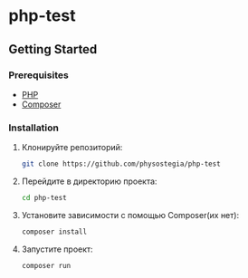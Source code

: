# php-test 

## Getting Started

### Prerequisites
- [PHP](https://www.php.net/manual/en/install.php)
- [Composer](https://getcomposer.org/download/)

### Installation

1. Клонируйте репозиторий:
   ```bash
   git clone https://github.com/physostegia/php-test
2. Перейдите в директорию проекта:
   ```bash
   cd php-test
3. Установите зависимости с помощью Composer(их нет):
   ```bash
   composer install
3. Запустите проект:
   ```bash
   composer run
